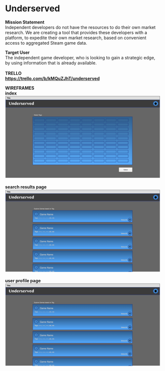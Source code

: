 # Underserved

<b> Mission Statement </b><br/>
Independent developers do not have the resources to do their own market research. We are creating a tool that provides these developers with a platform, to expedite their own market research, based on convenient access to aggregated Steam game data.

<b>Target User</b><br/>
The independent game developer, who is looking to gain a strategic edge, by using information that is already available.<br/><br/>
<b>TRELLO<br/>
https://trello.com/b/kMQuZJhT/underserved<br/>

<b>WIREFRAMES</b><br/>
index<br/>
![MP](https://github.com/christopherhanten/underserved/blob/master/image.png)<br/><br/>
search results page<br/>
![MP](https://github.com/christopherhanten/underserved/blob/master/untitled_page_1.png)<br/><br/>
user profile page
![MP](https://github.com/christopherhanten/underserved/blob/master/untitled_page_1.png)<br/><br/>


